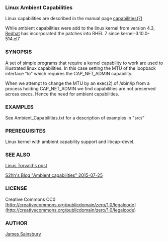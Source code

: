 
### Linux Ambient Capabilities
Linux capabilities are described in the manual page
[capabilities(7)](http://man7.org/linux/man-pages/man7/capabilities.7.html)

While ambient capabilities were add to the linux kernel from version 4.3,
[Redhat](https://access.redhat.com/solutions/1264083)
has incorporated the patches into RHEL 7 since kernel-3.10.0-514.el7

### SYNOPSIS
A set of simple programs that require a kernel capability to work
are used to illustrated linux capabilities.
In this case setting the MTU of the loopback interface "lo" which 
requires the CAP_NET_ADMIN capability.

When we attempt to change the MTU by an exec(2) of /sbin/ip
from a process holding CAP_NET_ADMIN we find capabilities are
not preserved across execs.
Hence the need for ambient capabilities.

### EXAMPLES
See Ambient_Capabilities.txt for a description of examples in "src/"

### PREREQUISITES
Linux kernel with ambient capability support and libcap-devel.

### SEE ALSO
[Linus Torvald's post](https://github.com/torvalds/linux/commit/58319057b7847667f0c9585b9de0e8932b0fdb08)

[S2hh's Blog "Ambient capabilities" 2015-07-25](https://s3hh.wordpress.com/2015/07/25/ambient-capabilities/)

### LICENSE
Creative Commons CC0
[http://creativecommons.org/publicdomain/zero/1.0/legalcode]
(http://creativecommons.org/publicdomain/zero/1.0/legalcode)


### AUTHOR
[James Sainsbury](mailto:toves@sdf.lonestar.org)
